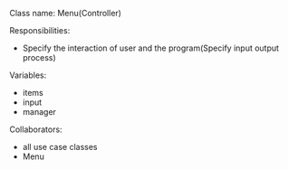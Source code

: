 Class name: Menu(Controller)

Responsibilities:
* Specify the interaction of user and the program(Specify input output process)

Variables:
* items
* input
* manager

Collaborators:
* all use case classes
* Menu
